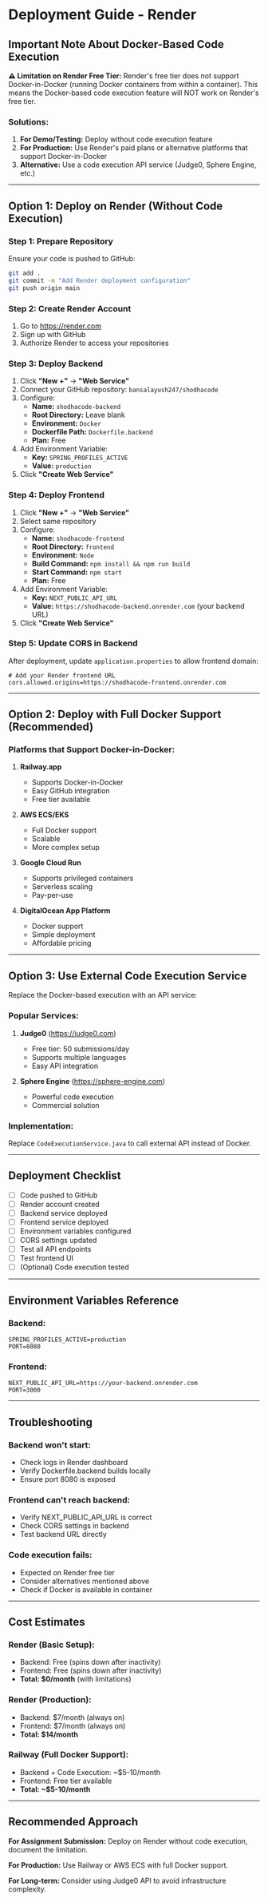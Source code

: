 # Deployment Guide - Render

## Important Note About Docker-Based Code Execution

**⚠️ Limitation on Render Free Tier:**
Render's free tier does not support Docker-in-Docker (running Docker containers from within a container). This means the Docker-based code execution feature will NOT work on Render's free tier.

### Solutions:

1. **For Demo/Testing:** Deploy without code execution feature
2. **For Production:** Use Render's paid plans or alternative platforms that support Docker-in-Docker
3. **Alternative:** Use a code execution API service (Judge0, Sphere Engine, etc.)

---

## Option 1: Deploy on Render (Without Code Execution)

### Step 1: Prepare Repository

Ensure your code is pushed to GitHub:
```bash
git add .
git commit -m "Add Render deployment configuration"
git push origin main
```

### Step 2: Create Render Account

1. Go to https://render.com
2. Sign up with GitHub
3. Authorize Render to access your repositories

### Step 3: Deploy Backend

1. Click **"New +"** → **"Web Service"**
2. Connect your GitHub repository: `bansalayush247/shodhacode`
3. Configure:
   - **Name:** `shodhacode-backend`
   - **Root Directory:** Leave blank
   - **Environment:** `Docker`
   - **Dockerfile Path:** `Dockerfile.backend`
   - **Plan:** Free
4. Add Environment Variable:
   - **Key:** `SPRING_PROFILES_ACTIVE`
   - **Value:** `production`
5. Click **"Create Web Service"**

### Step 4: Deploy Frontend

1. Click **"New +"** → **"Web Service"**
2. Select same repository
3. Configure:
   - **Name:** `shodhacode-frontend`
   - **Root Directory:** `frontend`
   - **Environment:** `Node`
   - **Build Command:** `npm install && npm run build`
   - **Start Command:** `npm start`
   - **Plan:** Free
4. Add Environment Variable:
   - **Key:** `NEXT_PUBLIC_API_URL`
   - **Value:** `https://shodhacode-backend.onrender.com` (your backend URL)
5. Click **"Create Web Service"**

### Step 5: Update CORS in Backend

After deployment, update `application.properties` to allow frontend domain:
```properties
# Add your Render frontend URL
cors.allowed.origins=https://shodhacode-frontend.onrender.com
```

---

## Option 2: Deploy with Full Docker Support (Recommended)

### Platforms that Support Docker-in-Docker:

1. **Railway.app**
   - Supports Docker-in-Docker
   - Easy GitHub integration
   - Free tier available

2. **AWS ECS/EKS**
   - Full Docker support
   - Scalable
   - More complex setup

3. **Google Cloud Run**
   - Supports privileged containers
   - Serverless scaling
   - Pay-per-use

4. **DigitalOcean App Platform**
   - Docker support
   - Simple deployment
   - Affordable pricing

---

## Option 3: Use External Code Execution Service

Replace the Docker-based execution with an API service:

### Popular Services:

1. **Judge0** (https://judge0.com)
   - Free tier: 50 submissions/day
   - Supports multiple languages
   - Easy API integration

2. **Sphere Engine** (https://sphere-engine.com)
   - Powerful code execution
   - Commercial solution

### Implementation:

Replace `CodeExecutionService.java` to call external API instead of Docker.

---

## Deployment Checklist

- [ ] Code pushed to GitHub
- [ ] Render account created
- [ ] Backend service deployed
- [ ] Frontend service deployed
- [ ] Environment variables configured
- [ ] CORS settings updated
- [ ] Test all API endpoints
- [ ] Test frontend UI
- [ ] (Optional) Code execution tested

---

## Environment Variables Reference

### Backend:
```
SPRING_PROFILES_ACTIVE=production
PORT=8080
```

### Frontend:
```
NEXT_PUBLIC_API_URL=https://your-backend.onrender.com
PORT=3000
```

---

## Troubleshooting

### Backend won't start:
- Check logs in Render dashboard
- Verify Dockerfile.backend builds locally
- Ensure port 8080 is exposed

### Frontend can't reach backend:
- Verify NEXT_PUBLIC_API_URL is correct
- Check CORS settings in backend
- Test backend URL directly

### Code execution fails:
- Expected on Render free tier
- Consider alternatives mentioned above
- Check if Docker is available in container

---

## Cost Estimates

### Render (Basic Setup):
- Backend: Free (spins down after inactivity)
- Frontend: Free (spins down after inactivity)
- **Total: $0/month** (with limitations)

### Render (Production):
- Backend: $7/month (always on)
- Frontend: $7/month (always on)
- **Total: $14/month**

### Railway (Full Docker Support):
- Backend + Code Execution: ~$5-10/month
- Frontend: Free tier available
- **Total: ~$5-10/month**

---

## Recommended Approach

**For Assignment Submission:**
Deploy on Render without code execution, document the limitation.

**For Production:**
Use Railway or AWS ECS with full Docker support.

**For Long-term:**
Consider using Judge0 API to avoid infrastructure complexity.
